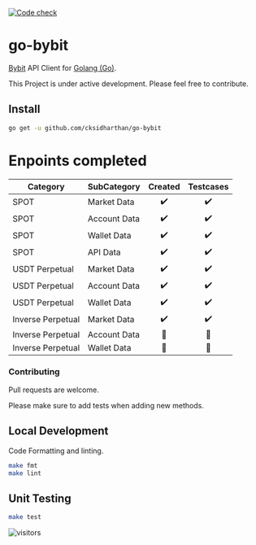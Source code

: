 [![Code check](https://github.com/cksidharthan/go-bybit/actions/workflows/ci.yml/badge.svg)](https://github.com/cksidharthan/go-bybit/actions/workflows/ci.yml)

# go-bybit

[Bybit](https://bybit.com) API Client for [Golang (Go)](https://golang.org/).

This Project is under active development. Please feel free to contribute.

## Install

```bash
go get -u github.com/cksidharthan/go-bybit
```

# Enpoints completed

| Category          | SubCategory  |      Created       |     Testcases      |
|-------------------|--------------|:------------------:|:------------------:|
| SPOT              | Market Data  | :heavy_check_mark: | :heavy_check_mark: |
| SPOT              | Account Data | :heavy_check_mark: | :heavy_check_mark: |
| SPOT              | Wallet Data  | :heavy_check_mark: | :heavy_check_mark: |
| SPOT              | API Data     | :heavy_check_mark: | :heavy_check_mark: |
| USDT Perpetual    | Market Data  | :heavy_check_mark: | :heavy_check_mark: |
| USDT Perpetual    | Account Data | :heavy_check_mark: | :heavy_check_mark: |
| USDT Perpetual    | Wallet Data  | :heavy_check_mark: | :heavy_check_mark: |
| Inverse Perpetual | Market Data  | :heavy_check_mark: | :heavy_check_mark: |
| Inverse Perpetual | Account Data |   :construction:   |   :construction:   |
| Inverse Perpetual | Wallet Data  |   :construction:   |   :construction:   |

### Contributing

Pull requests are welcome.

Please make sure to add tests when adding new methods.

## Local Development
Code Formatting and linting.

```bash
make fmt
make lint
```

## Unit Testing

```bash
make test
```
![visitors](https://visitor-badge.glitch.me/badge?page_id=cksidharthan.go-bybit)
